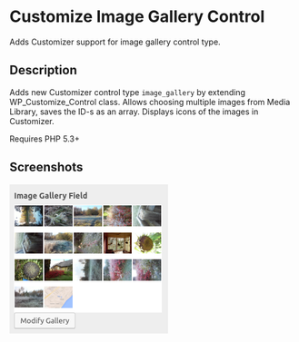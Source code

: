 # Customize Image Gallery Control

Adds Customizer support for image gallery control type.

## Description ##
Adds new Customizer control type `image_gallery` by extending WP_Customize_Control class. Allows choosing multiple images from Media Library, saves the ID-s as an array.
Displays icons of the images in Customizer.

Requires PHP 5.3+

## Screenshots ##

![Image Gallery field in Customizer](wp-assets/screenshot-1.png)
